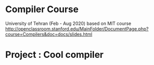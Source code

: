 # Compiler Course
University of Tehran (Feb - Aug 2020)
based on MIT course
http://openclassroom.stanford.edu/MainFolder/DocumentPage.php?course=Compilers&doc=docs/slides.html
 
# Project : Cool compiler
 
